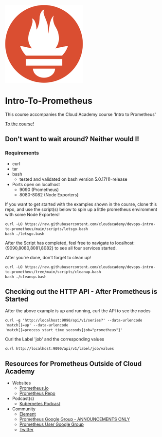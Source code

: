 ![icon for Prometheus](prometheus.png)

# Intro-To-Prometheus

This course accompanies the Cloud Academy course 'Intro to Prometheus'

[To the course!](https://www.example.com)

## Don't want to wait around? Neither would I!

### Requirements
- curl
- tar
- bash 
  - tested and validated on bash version 5.0.17(1)-release
- Ports open on localhost
  - 9090 (Prometheus)
  - 8080-8082 (Node Exporters)

If you want to get started with the examples shown in the course, clone this repo, and use the script(s) below to spin up a little prometheus environment with some Node Exporters!

```
curl -LO https://raw.githubusercontent.com/cloudacademy/devops-intro-to-prometheus/main/scripts/letsgo.bash
bash ./letsgo.bash
```

After the Script has completed, feel free to navigate to localhost:{9090,8080,8081,8082} to see all four services started. 

After you're done, don't forget to clean up!

```
curl -LO https://raw.githubusercontent.com/cloudacademy/devops-intro-to-prometheus/tree/main/scripts/cleanup.bash
bash ./cleanup.bash
```


## Checking out the HTTP API - After Prometheus is Started

After the above example is up and running, curl the API to see the nodes

```
curl -g 'http://localhost:9090/api/v1/series?' --data-urlencode 'match[]=up' --data-urlencode 'match[]=process_start_time_seconds{job="prometheus"}'
```
Curl the Label 'job' and the corresponding values

```
curl http://localhost:9090/api/v1/label/job/values
```

## Resources for Prometheus Outside of Cloud Academy

- Websites
  - [Prometheus.io](https://prometheus.io/)
  - [Prometheus Repo](https://github.com/prometheus/prometheus)
- Podcast(s)
  - [Kubernetes Podcast](https://kubernetespodcast.com/episode/037-prometheus-and-openmetrics/)
- Community
  - [Element](https://app.element.io/#/room/#prometheus:matrix.org)
  - [Prometheus Google Group - ANNOUNCEMENTS ONLY](https://groups.google.com/g/prometheus-announce)
  - [Prometheus User Google Group](https://groups.google.com/g/prometheus-users)
  - [Twitter](https://twitter.com/PrometheusIO)